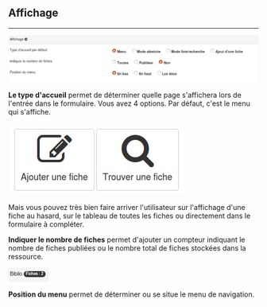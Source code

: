 ## Affichage

---

![](images/clacoform-fig10.png)

**Le type d'accueil** permet de déterminer quelle page s'affichera lors de l'entrée dans le formulaire. Vous avez 4 options. Par défaut, c'est le menu qui s'affiche.

![](images/clacoform-fig7.png)

Mais vous pouvez très bien faire arriver l'utilisateur sur l'affichage d'une fiche au hasard, sur le tableau de toutes les fiches ou directement dans le formulaire à compléter.

**Indiquer le nombre de fiches** permet d'ajouter un compteur indiquant le nombre de fiches publiées ou le nombre total de fiches stockées dans la ressource.

![](/assets/clacoform-fig38.png)

**Position du menu** permet de déterminer ou se situe le menu de navigation.

